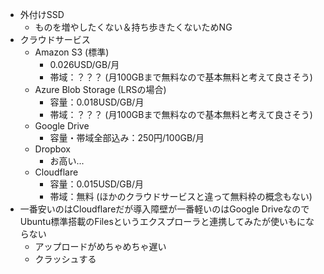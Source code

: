 * 外付けSSD
	* ものを増やしたくない＆持ち歩きたくないためNG
* クラウドサービス
	* Amazon S3 (標準)
		* 0.026USD/GB/月
		* 帯域：？？？ (月100GBまで無料なので基本無料と考えて良さそう)
	* Azure Blob Storage (LRSの場合)
		* 容量：0.018USD/GB/月
		* 帯域：？？？ (月100GBまで無料なので基本無料と考えて良さそう)
	* Google Drive
		* 容量・帯域全部込み：250円/100GB/月
	* Dropbox
		* お高い...
	* Cloudflare
		* 容量：0.015USD/GB/月
		* 帯域：無料 (ほかのクラウドサービスと違って無料枠の概念もない)
* 一番安いのはCloudflareだが導入障壁が一番軽いのはGoogle DriveなのでUbuntu標準搭載のFilesというエクスプローラと連携してみたが使いもにならない
	* アップロードがめちゃめちゃ遅い
	* クラッシュする
